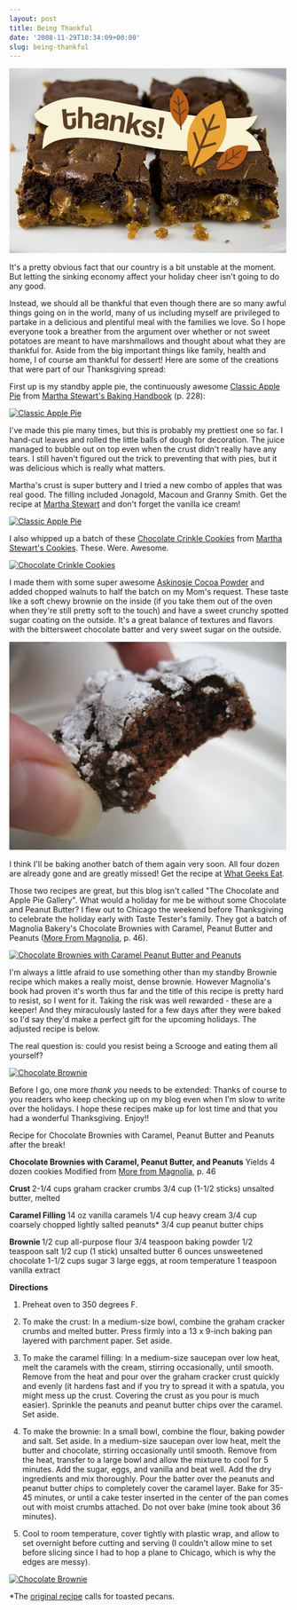 ```yaml
---
layout: post
title: Being Thankful
date: '2008-11-29T10:34:09+00:00'
slug: being-thankful
---
```

<a href="http://www.flickr.com/photos/kstar810/3067125630/"><img src='/images/uploads/2008/11/thanks.jpg' alt='Thank You' /></a>

It's a pretty obvious fact that our country is a bit unstable at the moment. But letting the sinking economy affect your holiday cheer isn't going to do any good. 

Instead, we should all be thankful that even though there are so many awful things going on in the world, many of us including myself are privileged to partake in a delicious and plentiful meal with the families we love. So I hope everyone took a breather from the argument over whether or not sweet potatoes are meant to have marshmallows and thought about what they are thankful for. Aside from the big important things like family, health and home, I of course am thankful for dessert! Here are some of the creations that were part of our Thanksgiving spread:

First up is my standby apple pie, the continuously awesome <a href="http://www.marthastewart.com/recipe/classic-apple-pie">Classic Apple Pie</a> from <a href="http://www.amazon.com/Martha-Stewarts-Baking-Handbook-Stewart/dp/0307236722/ref=sr_1_1?ie=UTF8&s=books&qid=1227933737&sr=1-1">Martha Stewart's Baking Handbook</a> (p. 228):

<a href="http://www.flickr.com/photos/kstar810/3065765266/"><img src="http://farm4.static.flickr.com/3245/3065765266_7b3cc0ce47.jpg?v=0" alt="Classic Apple Pie" /></a>

I've made this pie many times, but this is probably my prettiest one so far. I hand-cut leaves and rolled the little balls of dough for decoration. The juice managed to bubble out on top even when the crust didn't really have any tears. I still haven't figured out the trick to preventing that with pies, but it was delicious which is really what matters. 

Martha's crust is super buttery and I tried a new combo of apples that was real good. The filling included Jonagold, Macoun and Granny Smith. Get the recipe at <a href="http://www.marthastewart.com/recipe/classic-apple-pie">Martha Stewart</a> and don't forget the vanilla ice cream!

<a href="http://www.flickr.com/photos/kstar810/3064923429/"><img src="http://farm4.static.flickr.com/3032/3064923429_0b43ab8971.jpg?v=0" alt="Classic Apple Pie" /></a>

I also whipped up a batch of these <a href="http://www.whatgeekseat.com/wordpress/2008/11/20/equal-pay-for-equal-work-%20chocolate-crinkle-cookies/">Chocolate Crinkle Cookies</a> from <a href="http://www.amazon.com/Martha-Stewarts-Cookies-Stewart-Magazine/dp/0307394549">Martha Stewart's Cookies</a>. These. Were. Awesome. 

<a href="http://www.flickr.com/photos/kstar810/3064922733/"><img src="http://farm4.static.flickr.com/3033/3064922733_26f7cd415b.jpg?v=0" alt="Chocolate Crinkle Cookies" /></a>

I made them with some super awesome <a href="http://www.askinosie.com/p-64-single-origin-natural-cocoa-powder-soconusco-mexico.aspx">Askinosie Cocoa Powder</a> and added chopped walnuts to half the batch on my Mom's request. These taste like a soft chewy brownie on the inside (if you take them out of the oven when they're still pretty soft to the touch) and have a sweet crunchy spotted sugar coating on the outside. It's a great balance of textures and flavors with the bittersweet chocolate batter and very sweet sugar on the outside.

<a href="http://www.flickr.com/photos/kstar810/3064922861/"><img src='/images/uploads/2008/11/img_4599.jpg' alt='Chocolate Crinkle Cookie' /></a>

I think I'll be baking another batch of them again very soon. All four dozen are already gone and are greatly missed! Get the recipe at <a href="http://www.whatgeekseat.com/wordpress/2008/11/20/equal-pay-for-equal-work-%20chocolate-crinkle-cookies/">What Geeks Eat</a>.

Those two recipes are great, but this blog isn't called "The Chocolate and Apple Pie Gallery". What would a holiday for me be without some Chocolate and Peanut Butter? I flew out to Chicago the weekend before Thanksgiving to celebrate the holiday early with Taste Tester's family. They got a batch of Magnolia Bakery's Chocolate Brownies with Caramel, Peanut Butter and Peanuts (<a href="http://www.amazon.com/More-Magnolia-Recipes-Famous-Kitchen/dp/0743246616/ref=pd_bbs_sr_1?ie=UTF8&s=books&qid=1227919445&sr=8-1">More From Magnolia</a>, p. 46). 

<a href="http://www.flickr.com/photos/kstar810/3067125998/"><img src="http://farm4.static.flickr.com/3050/3067125998_5a998cba4b.jpg?v=0" alt="Chocolate Brownies with Caramel Peanut Butter and Peanuts" /></a>

I'm always a little afraid to use something other than my standby Brownie recipe which makes a really moist, dense brownie. However Magnolia's book had proven it's worth thus far and the title of this recipe is pretty hard to resist, so I went for it. Taking the risk was well rewarded - these are a keeper! And they miraculously lasted for a few days after they were baked so I'd say they'd make a perfect gift for the upcoming holidays. The adjusted recipe is below. 

The real question is: could you resist being a Scrooge and eating them all yourself?

<a href="http://www.flickr.com/photos/kstar810/3066285559/"><img src="http://farm4.static.flickr.com/3245/3066285559_b527cbd746.jpg?v=0" alt="Chocolate Brownie" /></a>

Before I go, one more <em>thank you</em> needs to be extended: Thanks of course to you readers who keep checking up on my blog even when I'm slow to write over the holidays. I hope these recipes make up for lost time and that you had a wonderful Thanksgiving. Enjoy!!

Recipe for Chocolate Brownies with Caramel, Peanut Butter and Peanuts after the break!

<!--more-->

<strong>Chocolate Brownies with Caramel, Peanut Butter, and Peanuts</strong>
Yields 4 dozen cookies
Modified from <a href="http://www.amazon.com/More-Magnolia-Recipes-Famous-Kitchen/dp/0743246616/ref=pd_bbs_sr_1?ie=UTF8&amp;s=books&amp;qid=1227919445&amp;sr=8-1">More from Magnolia</a>, p. 46

<strong>Crust </strong>
2-1/4 cups graham cracker crumbs 
3/4 cup (1-1/2 sticks) unsalted butter, melted

<strong>Caramel Filling </strong>
14 oz vanilla caramels 
1/4 cup heavy cream 
3/4 cup coarsely chopped lightly salted peanuts*
3/4 cup peanut butter chips

<strong>Brownie </strong>
1/2 cup all-purpose flour 
3/4 teaspoon baking powder 
1/2 teaspoon salt 
1/2 cup (1 stick) unsalted butter 
6 ounces unsweetened chocolate 
1-1/2 cups sugar 
3 large eggs, at room temperature 
1 teaspoon vanilla extract

<strong>Directions</strong>
1. Preheat oven to 350 degrees F. 

2. To make the crust: In a medium-size bowl, combine the graham cracker crumbs and melted butter. Press firmly into a 13 x 9-inch baking pan layered with parchment paper. Set aside. 

3. To make the caramel filling: In a medium-size saucepan over low heat, melt the caramels with the cream, stirring occasionally, until smooth. Remove from the heat and pour over the graham cracker crust quickly and evenly (it hardens fast and if you try to spread it with a spatula, you might mess up the crust. Covering the crust as you pour is much easier). Sprinkle the peanuts and peanut butter chips over the caramel. Set aside. 

4. To make the brownie: In a small bowl, combine the flour, baking powder and salt. Set aside. In a medium-size saucepan over low heat, melt the butter and chocolate, stirring occasionally until smooth. Remove from the heat, transfer to a large bowl and allow the mixture to cool for 5 minutes. Add the sugar, eggs, and vanilla and beat well. Add the dry ingredients and mix thoroughly. Pour the batter over the peanuts and peanut butter chips to completely cover the caramel layer. Bake for 35-45 minutes, or until a cake tester inserted in the center of the pan comes out with moist crumbs attached. Do not over bake (mine took about 36 minutes).

5. Cool to room temperature, cover tightly with plastic wrap, and allow to set overnight before cutting and serving (I couldn't allow mine to set before slicing since I had to hop a plane to Chicago, which is why the edges are messy).

<a href="http://www.flickr.com/photos/kstar810/3067125306/"><img src="http://farm4.static.flickr.com/3016/3067125306_7a1d8fe30e.jpg?v=0" alt="Chocolate Brownie" /></a>

*The <a href="http://www.tastebook.com/recipes/628463-Chocolate-Brownies-with-Caramel-Peanut-Butter-and-Pecans">original recipe</a> calls for toasted pecans.
